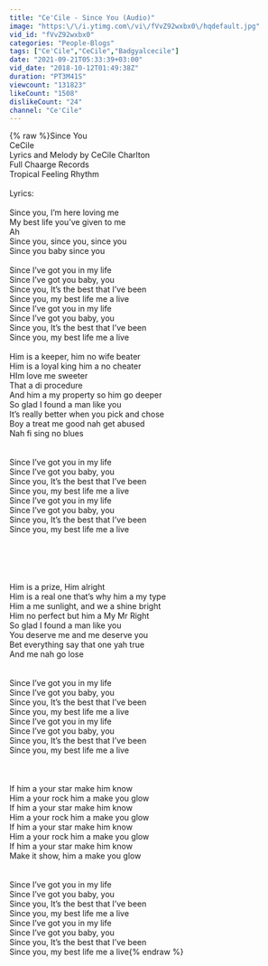 ```yaml
---
title: "Ce'Cile - Since You (Audio)"
image: "https:\/\/i.ytimg.com\/vi\/fVvZ92wxbx0\/hqdefault.jpg"
vid_id: "fVvZ92wxbx0"
categories: "People-Blogs"
tags: ["Ce'Cile","CeCile","Badgyalcecile"]
date: "2021-09-21T05:33:39+03:00"
vid_date: "2018-10-12T01:49:38Z"
duration: "PT3M41S"
viewcount: "131823"
likeCount: "1508"
dislikeCount: "24"
channel: "Ce'Cile"
---
```

{% raw %}Since You<br />CeCile<br />Lyrics and Melody by CeCile Charlton<br />Full Chaarge Records<br />Tropical Feeling Rhythm<br /><br />Lyrics:<br /><br />Since you, I’m here loving me<br />My best life you’ve given to me<br />Ah<br />Since you, since you, since  you<br />Since you baby since you<br /><br />Since I’ve got you in my life<br />Since I’ve got you baby, you<br />Since you, It’s the best that I’ve been<br />Since you, my best life me a live<br />Since I’ve got you in my life<br />Since I’ve got you baby, you<br />Since you, It’s the best that I’ve been<br />Since you, my best life me a live<br /><br />Him is a keeper, him no wife beater<br />Him is a loyal king him a no cheater<br />HIm love me sweeter<br />That a di procedure<br />And him a my property so him go deeper<br />So glad I found a man like you<br />It’s really better when you pick and chose<br />Boy a treat me good nah get abused<br />Nah fi sing no blues<br /><br /><br />Since I’ve got you in my life<br />Since I’ve got you baby, you<br />Since you, It’s the best that I’ve been<br />Since you, my best life me a live<br />Since I’ve got you in my life<br />Since I’ve got you baby, you<br />Since you, It’s the best that I’ve been<br />Since you, my best life me a live<br /><br /><br /><br /><br /><br />Him is a prize, Him alright <br />Him is a real one that’s why him a my type<br />Him a me sunlight, and we a shine bright<br />Him no perfect but him a My Mr Right<br />So glad I found a man like you<br />You deserve me and me deserve you<br />Bet everything say that one yah true<br />And me nah go lose<br /><br /><br />Since I’ve got you in my life<br />Since I’ve got you baby, you<br />Since you, It’s the best that I’ve been<br />Since you, my best life me a live<br />Since I’ve got you in my life<br />Since I’ve got you baby, you<br />Since you, It’s the best that I’ve been<br />Since you, my best life me a live<br /><br /><br /><br />If him a your star make him know<br />Him a your rock him a make you glow<br />If him a your star make him know<br />Him a your rock him a make you glow<br />If him a your star make him know<br />Him a your rock him a make you glow<br />If him a your star make him know<br />Make it show, him a make you glow<br /><br /><br />Since I’ve got you in my life<br />Since I’ve got you baby, you<br />Since you, It’s the best that I’ve been<br />Since you, my best life me a live<br />Since I’ve got you in my life<br />Since I’ve got you baby, you<br />Since you, It’s the best that I’ve been<br />Since you, my best life me a live{% endraw %}
